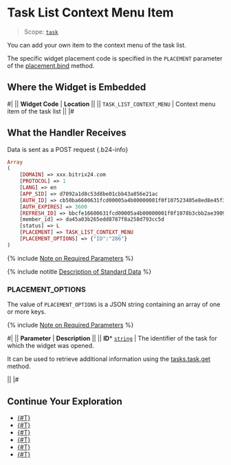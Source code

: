 # Task List Context Menu Item

> Scope: [`task`](../../scopes/permissions.md)

You can add your own item to the context menu of the task list.

The specific widget placement code is specified in the `PLACEMENT` parameter of the [placement.bind](../placement-bind.md) method.

## Where the Widget is Embedded

#|
|| **Widget Code** | **Location** ||
|| `TASK_LIST_CONTEXT_MENU` | Context menu item of the task list ||
|#

## What the Handler Receives

Data is sent as a POST request {.b24-info}

```php
Array
(
    [DOMAIN] => xxx.bitrix24.com
    [PROTOCOL] => 1
    [LANG] => en
    [APP_SID] => d7092a1d8c53d8be01cbb43a856e21ac
    [AUTH_ID] => cb50ba6600631fcd00005a4b00000001f0f107523405e8ed8e45f3a87951e6313d42ac
    [AUTH_EXPIRES] => 3600
    [REFRESH_ID] => bbcfe16600631fcd00005a4b00000001f0f1078b3cbb2ae3909b492b397f73c3966d59
    [member_id] => da45a03b265edd8787f8a258d793cc5d
    [status] => L
    [PLACEMENT] => TASK_LIST_CONTEXT_MENU
    [PLACEMENT_OPTIONS] => {"ID":"286"}
)
```

{% include [Note on Required Parameters](../../../_includes/required.md) %}

{% include notitle [Description of Standard Data](../_includes/widget_data.md) %}

### PLACEMENT_OPTIONS

The value of `PLACEMENT_OPTIONS` is a JSON string containing an array of one or more keys.

{% include [Note on Required Parameters](../../../_includes/required.md) %}

#|
|| **Parameter** | **Description** ||
|| **ID***
[`string`](../../data-types.md) | The identifier of the task for which the widget was opened.

It can be used to retrieve additional information using the [tasks.task.get](../../tasks/tasks-task-get.md) method.

||
|#

## Continue Your Exploration

- [{#T}](../placement-bind.md)
- [{#T}](../ui-interaction/index.md)
- [{#T}](../ui-interaction/crm-card.md)
- [{#T}](../../../settings/interactivity/index.md)
- [{#T}](../open-application.md)
- [{#T}](../open-path.md)